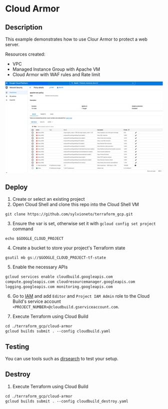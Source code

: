 # Cloud Armor

## Description

This example demonstrates how to use Clour Armor to protect a web server.

Resources created:
- VPC
- Managed Instance Group with Apache VM
- Cloud Armor with WAF rules and Rate limit

![image](cloud-armor-policy.png)

## Deploy

1. Create or select an existing project
2. Open Cloud Shell and clone this repo into the Cloud Shell VM
```
git clone https://github.com/sylvioneto/terraform_gcp.git
```
3. Ensure the var is set, otherwise set it with `gcloud config set project` command
```
echo $GOOGLE_CLOUD_PROJECT
```

4. Create a bucket to store your project's Terraform state
```
gsutil mb gs://$GOOGLE_CLOUD_PROJECT-tf-state
```

5. Enable the necessary APIs
```
gcloud services enable cloudbuild.googleapis.com compute.googleapis.com cloudresourcemanager.googleapis.com logging.googleapis.com monitoring.googleapis.com 
```

6. Go to [IAM](https://console.cloud.google.com/iam-admin/iam) and add `Editor` and `Project IAM Admin` role to the Cloud Build's service account `<PROJECT_NUMBER>@cloudbuild.gserviceaccount.com`.

7. Execute Terraform using Cloud Build
```
cd ./terraform_gcp/cloud-armor
gcloud builds submit . --config cloudbuild.yaml
```

## Testing
You can use tools such as [dirsearch](https://github.com/maurosoria/dirsearch) to test your setup.

## Destroy
1. Execute Terraform using Cloud Build
```
cd ./terraform_gcp/cloud-armor
gcloud builds submit . --config cloudbuild_destroy.yaml
```
